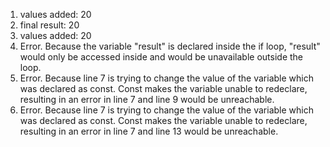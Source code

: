 1. values added: 20
2. final result: 20
3. values added: 20
4. Error. Because the variable "result" is declared inside the if loop, "result" would only be accessed inside and would be unavailable outside the loop.
5. Error. Because line 7 is trying to change the value of the variable which was declared as const. Const makes the variable unable to redeclare, resulting in an error in line 7 and line 9 would be unreachable.
6. Error. Because line 7 is trying to change the value of the variable which was declared as const. Const makes the variable unable to redeclare, resulting in an error in line 7 and line 13 would be unreachable.

